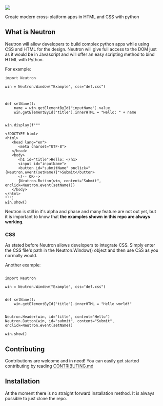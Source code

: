 ![](https://i.ibb.co/wC9LxYw/Neutron-nobg.png)

Create modern cross-platform apps in HTML and CSS with python

## What is Neutron
Neutron will allow developers to build complex python apps while using CSS and HTML for the design. Neutron will give full access to the DOM just as it would be in Javascript and will offer an easy scripting method to bind HTML with Python.

For example:
```
import Neutron

win = Neutron.Window("Example", css="def.css")



def setName():
    name = win.getElementById("inputName").value
    win.getElementById("title").innerHTML = "Hello: " + name


win.display(f"""

<!DOCTYPE html>
<html>
   <head lang="en">
      <meta charset="UTF-8">
   </head>
   <body>
      <h1 id="title">Hello: </h1>
      <input id="inputName">
      <button id="submitName" onclick="{Neutron.event(setName)}">Submit</button>
      <!-- OR-->
      {Neutron.Button(win, content="Submit", onclick=Neutron.event(setName))}
   </body>
</html>
""")
win.show()
```
Neutron is still in it's alpha and phase and many feature are not out yet, but it is important to know that **the examples shown in this repo are always working**.

### CSS
As stated before Neutron allows developers to integrate CSS. Simply enter the CSS file's path in the Neutron.Window() object and then use CSS as you normally would.

Another example:
```

import Neutron

win = Neutron.Window("Example", css="def.css")


def setName():
    win.getElementById("title").innerHTML = "Hello world!"


Neutron.Header(win, id="title", content="Hello")
Neutron.Button(win, id="submit", content="Submit", onclick=Neutron.event(setName))

win.show()
```
 
## Contributing
Contributions are welcome and in need! You can easily get started contributing by reading [CONTRIBUTING.md](https://github.com/IanTerzo/Neutron/blob/main/CONTRIBUTING.md)

## Installation
At the moment there is no straight forward installation method. It is always possible to just clone the repo.
